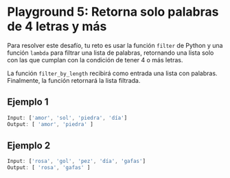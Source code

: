 # Playground 5: Retorna solo palabras de 4 letras y más

Para resolver este desafío, tu reto es usar la función `filter` de Python y una función `lambda` para filtrar una lista de palabras, retornando una lista solo con las que cumplan con la condición de tener 4 o más letras.

La función `filter_by_length` recibirá como entrada una lista con palabras. Finalmente, la función retornará la lista filtrada.

## Ejemplo 1

```js
Input: ['amor', 'sol', 'piedra', 'día']
Output: [ 'amor', 'piedra' ]
```

## Ejemplo 2

```js
Input: ['rosa', 'gol', 'pez', 'día', 'gafas']
Output: [ 'rosa', 'gafas' ]
```
